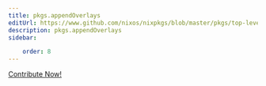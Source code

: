 ```yaml
---
title: pkgs.appendOverlays
editUrl: https://www.github.com/nixos/nixpkgs/blob/master/pkgs/top-level/stage.nix#L249C22
description: pkgs.appendOverlays
sidebar:

    order: 8
---
```


<a href="https://www.github.com/nixos/nixpkgs/blob/master/pkgs/top-level/stage.nix#L249C22">Contribute Now!</a>



